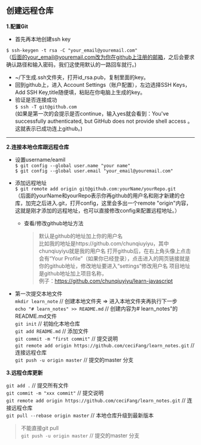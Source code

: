 ## 创建远程仓库  
**1.配置Git**
 * 首先再本地创建ssh key  
 
 `$ ssh-keygen -t rsa -C "your_email@youremail.com" `  
 （后面的your_email@youremail.com改为你在github上注册的邮箱，之后会要求确认路径和输入密码，我们这使用默认的一路回车就行。)
 
 * ~/下生成.ssh文件夹，打开id_rsa.pub，复制里面的key。
 * 回到github上，进入 Account Settings（账户配置），左边选择SSH Keys，Add SSH Key,title随便填，粘贴在你电脑上生成的key。
 * 验证是否连接成功  
 ` $ ssh -T git@github.com `  
 (如果是第一次的会提示是否continue，输入yes就会看到：You've successfully authenticated, but GitHub does not provide shell access 。这就表示已成功连上github。)

***

**2.连接本地仓库跟远程仓库**   
* 设置username/eamil  
 `$ git config --global user.name "your name"`   
 `$ git config --global user.email "your_email@youremail.com"` 
 
* 添加远程地址  
`$ git remote add origin git@github.com:yourName/yourRepo.git`  
（后面的yourName和yourRepo表示你再github的用户名和刚才新建的仓库，加完之后进入.git，打开config，这里会多出一个remote "origin"内容，这就是刚才添加的远程地址，也可以直接修改config来配置远程地址。）

  - 查看/修改github地址方法  
    > 默认是github的地址加上你的用户名  
      比如我的地址是https://github.com/chunqiuyiyu，其中chunqiuyiyu就是我的用户名
      打开github后，在右上角头像上点击会有“Your Profile”（如果你已经登录），点击进入的网页链接就是你的github地址，修改地址要进入“settings”修改用户名
    > 项目地址是github地址加上项目名称，  
      例子：https://github.com/chunqiuyiyu/learn-javascript

* 第一次提交本地文件  
 `mkdir learn_note` // 创建本地文件夹 => 进入本地文件夹再执行下一步  
`echo "# learn_notes" >> README.md` // 创建内容为# learn_notes"的README.md文件  
`git init` // 初始化本地仓库  
`git add README.md` // 添加文件  
`git commit -m "first commit"` // 提交说明  
`git remote add origin https://github.com/ceciFang/learn_notes.git` // 连接远程仓库  
`git push -u origin master` // 提交的master 分支

**3.远程仓库更新**  

`git add .` // 提交所有文件  
`git commit -m "xxx commit"` // 提交说明  
`git remote add origin https://github.com/ceciFang/learn_notes.git` // 连接远程仓库  
`git pull --rebase origin master` // 本地仓库升级到最新版本  
> 不能直接git pull  
`git push -u origin master` // 提交的master 分支
